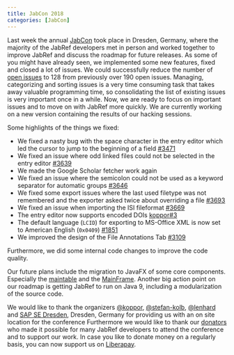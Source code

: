 ```yaml
---
title: JabCon 2018
categories: [JabCon]
---
```

Last week the annual [JabCon](https://jabcon.jabref.org/) took place in Dresden, Germany, where the majority of the JabRef developers met in person and worked together to improve JabRef and discuss the roadmap for future releases.
As some of you might have already seen, we implemented some new features, fixed and closed a lot of issues.
We could successfully reduce the number of [open issues](https://github.com/JabRef/jabref/issues?q=is%3Aopen+is%3Aissue) to 128 from previously over 190 open issues.
Managing, categorizing and sorting issues is a very time consuming task that takes away valuable programming time, so consolidating the list of existing issues is very important once in a while.
Now, we are ready to focus on important issues and to move on with JabRef more quickly.
We are currently working on a new version containing the results of our hacking sessions.

Some highlights of the things we fixed:

- We fixed a nasty bug with the space character in the entry editor which led the cursor to jump to the beginning of a field [#3471](https://github.com/JabRef/jabref/issues/3471)
- We fixed an issue where odd linked files could not be selected in the entry editor [#3639](https://github.com/JabRef/jabref/issues/3639)
- We made the Google Scholar fetcher work again
- We fixed an issue where the semicolon could not be used as a keyword separator for automatic groups [#3646](https://github.com/JabRef/jabref/issues/#3646)
- We fixed some export issues where the last used filetype was not remembered and the exporter asked twice about overriding a file [#3693](https://github.com/JabRef/jabref/issues/3693)
- We fixed an issue when importing the ISI fileformat [#3669](https://github.com/JabRef/jabref/issues/3669)
- The entry editor now supports encoded DOIs [koppor#3](https://github.com/koppor/jabref/issues/3)
- The default language (`LCID`) for exporting to MS-Office XML is now set to American English (`0x0409`) [#1851](https://github.com/JabRef/jabref/issues/1851)
- We improved the design of the File Annotations Tab [#3109](https://github.com/JabRef/jabref/issues/3109)

Furthermore, we did some internal code changes to improve the code quality.

Our future plans include the migration to JavaFX of some core components.
Especially the [maintable](https://github.com/JabRef/jabref/pull/3621) and the [MainFrame](https://github.com/JabRef/jabref/pull/3684).
Another big action point on our roadmap is getting JabRef to run on Java 9, including a modularization of the source code.

We would like to thank the organizers [@koppor], [@stefan-kolb], [@lenhard] and [SAP SE Dresden](https://zeus2018.org/venue/), Dresden, Germany for providing us with an on site location for the conference
Furthermore we would like to thank our [donators](https://donations.jabref.org) who made it possible for many JabRef developers to attend the conference and to support our work.
In case you like to donate money on a regularly basis, you can now support us on [Liberapay](https://liberapay.com/JabRef).

  [@koppor]: https://github.com/koppor/
  [@stefan-kolb]: https://github.com/stefan-kolb/
  [@lenhard]: https://github.com/lenhard/
